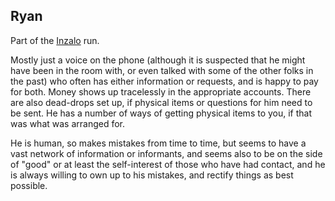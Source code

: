 ## Ryan

Part of the [Inzalo](InzaloShadowEarth) run.

Mostly just a voice on the phone (although it is suspected that he
might have been in the room with, or even talked with some of the
other folks in the past) who often has either information or requests,
and is happy to pay for both. Money shows up tracelessly in the
appropriate accounts.  There are also dead-drops set up, if physical
items or questions for him need to be sent.  He has a number of ways
of getting physical items to you, if that was what was arranged for.

He is human, so makes mistakes from time to time, but seems to have a
vast network of information or informants, and seems also to be on the
side of "good" or at least the self-interest of those who have had
contact, and he is always willing to own up to his mistakes, and
rectify things as best possible.

